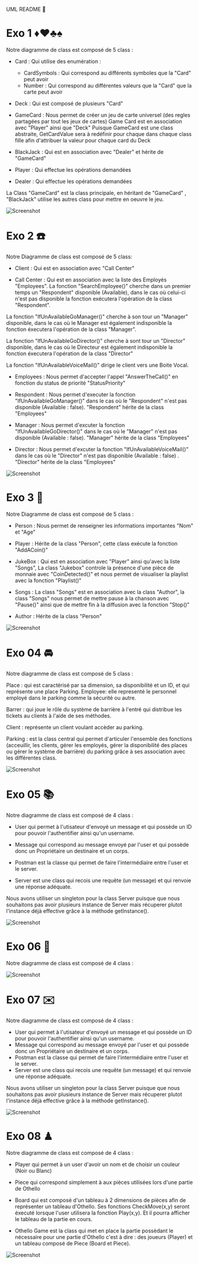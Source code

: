 UML README 🚀
# Exo 1 ♦️♥️♣️♠️
Notre diagramme de class est composé de 5 class : 
- Card : Qui utilise des enumération : 

    - CardSymbols : Qui correspond au différents symboles que la "Card" peut avoir
    - Number : Qui correspond au différentes valeurs que la "Card" que la carte peut avoir

- Deck : Qui est composé de plusieurs "Card"

- GameCard : Nous permet de créer un jeu de carte universel (des regles partagées par tout les jeux de cartes) Game Card est en association avec "Player" ainsi que "Deck"
Puisque GameCard est une class abstraite, GetCardValue sera à redéfinir pour chaque dans chaque class fille afin d'attribuer la valeur pour chaque card du Deck

- BlackJack : Qui est en association avec "Dealer" et hérite de "GameCard"

- Player : Qui effectue les opérations demandées

- Dealer : Qui effectue les opérations demandées

La Class "GameCard" est la class principale, en héritant de "GameCard" , "BlackJack" utilise les autres class pour mettre en oeuvre le jeu.

![Screenshot](Images/DeckofCards.png)

# Exo 2 ☎️

Notre Diagramme de class est composé de 5 class:

- Client : Qui est en association avec "Call Center"

- Call Center : Qui est en association avec la liste des Employés "Employees". La fonction "SearchEmployee()" cherche dans un premier temps un "Respondent" disponible (Available), dans le cas où celui-ci n'est pas disponible la fonction exécutera l'opération de la class "Respondent".

La fonction "IfUnAvailableGoManager()" cherche à son tour un "Manager" disponible, dans le cas où le Manager est également indisponible la fonction éxecutera l'opération de la class "Manager".

La fonction "IfUnAvailableGoDirector()" cherche à sont tour un "Director" disponible, dans le cas où le Directeur est également indisponible la fonction éxecutera l'opération de la class "Director"

La fonction "IfUnAvailableVoiceMail()" dirige le client vers une Boite Vocal.


- Employees : Nous permet d'accepter l'appel "AnswerTheCall()" en fonction du status de priorité "StatusPriority"

- Respondent : Nous permet d'executer la fonction "IfUnAvailableGoManager()" dans le cas où le "Respondent" n'est pas disponible (Available : false). "Respondent" hérite de la class "Employees"

- Manager : Nous permet d'excuter la fonction "IfUnAvailableGoDirector()" dans le cas où le "Manager" n'est pas disponible (Available : false). "Manager" hérite de la class "Employees"

- Director : Nous permet d'excuter la fonction "IfUnAvailableVoiceMail()" dans le cas où le "Director" n'est pas disponible (Available : false) . "Director" hérite de la class "Employees"

![Screenshot](Images/CallCenter.png)

# Exo 3 🎼

Notre Diagramme de class est composé de 5 class :

- Person : Nous permet de renseigner les informations importantes "Nom" et "Age"

- Player : Hérite de la class "Person", cette class exécute la fonction "AddACoin()" 

- JukeBox : Qui est en association avec "Player" ainsi qu'avec la liste "Songs", La class "Jukebox" controle la présence d'une pièce de monnaie avec "CoinDetected()" et nous permet de visualiser la playlist avec la fonction "Playlist()" 

- Songs : La class "Songs" est en association avec la class "Author", la class "Songs" nous permet de mettre pause à la chanson avec "Pause()" ainsi que de mettre fin à la diffusion avec la fonction "Stop()"

- Author : Hérite de la class "Person"

![Screenshot](Images/JukeBox.png)


# Exo 04 🚘 

Notre diagramme de class est composé de 5 class : 

Place : qui est caractérisé par sa dimension, sa disponibilité et un ID, et qui représente une place Parking.
Employee: elle representé le personnel employé dans le parking comme la sécurité ou autre.

Barrer : qui joue le rôle du système de barrière à l'entré qui distribue les tickets au clients à l'aide de ses méthodes.

Client : représente un client voulant accèder au parking.

Parking : est la class central qui permet d'articuler l'ensemble des fonctions (acceuillir, les clients, gérer les employés, gérer la disponibilité des places ou gérer le système de barrière) du parking grâce à ses association avec les différentes class.

![Screenshot](Images/Parking.png)


# Exo 05 📚

Notre diagramme de class est composé de 4 class : 

- User qui permet à l'utisateur d'envoyé un message et qui possède un ID pour pouvoir l'authentifier ainsi qu'un username.

- Message qui correspond au message envoyé par l'user et qui possède donc un Propriétaire un destinaire et un corps.

- Postman est la classe qui permet de faire l'intermédiaire entre l'user et le server. 

- Server est une class qui recois une requête (un message) et qui renvoie une réponse adéquate. 

Nous avons utiliser un singleton pour la class Server puisque que nous souhaitons pas avoir plusieurs instance de Server mais récuperer plutot l'instance déjà effective grâce à la méthode getInstance().

![Screenshot](Images/book.png)

# Exo 06 🧩

Notre diagramme de class est composé de 4 class : 


![Screenshot](Images/Jigsaw.png)


# Exo 07 ✉️

Notre diagramme de class est composé de 4 class : 

- User qui permet à l'utisateur d'envoyé un message et qui possède un ID pour pouvoir l'authentifier ainsi qu'un username.
- Message qui correspond au message envoyé par l'user et qui possède donc un Propriétaire un destinaire et un corps.
- Postman est la classe qui permet de faire l'intermédiaire entre l'user et le server. 
- Server est une class qui recois une requête (un message) et qui renvoie une réponse adéquate. 

Nous avons utiliser un singleton pour la class Server puisque que nous souhaitons pas avoir plusieurs instance de Server mais récuperer plutot l'instance déjà effective grâce à la méthode getInstance().

![Screenshot](Images/Server.png)



# Exo 08 ♟

Notre diagramme de class est composé de 4 class : 

- Player qui permet à un user d'avoir un nom et de choisir un couleur (Noir ou Blanc)

- Piece qui correspond simplement à aux pièces utilisées lors d'une partie de Othello

- Board qui est composé d'un tableau à 2 dimensions de pièces afin de représenter un tableau d'Othello. Ses fonctions CheckMove(x,y) seront éxecuté lorsque l'user utilisera la fonction Play(x,y). Et il pourra afficher le tableau de la partie en cours.

- Othello Game est la class qui met en place la partie possèdant le nécessaire pour une partie d'Othello c'est à dire : des joueurs (Player) et un tableau composé de Piece (Board et Piece).

![Screenshot](Images/Othello.png)

